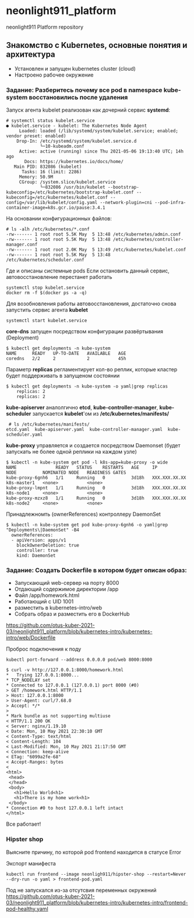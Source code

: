 # neonlight911_platform
neonlight911 Platform repository

## Знакомство с Kubernetes, основные понятия и архитектура

* Установлен и запущен kubernetes cluster (cloud)
* Настроено рабочее окружение

### Задание: Разберитесь почему все pod в namespace kube-system восстановились после удаления
Запуск агента kubelet реализован как дочерний сервис **systemd**:

~~~
# systemctl status kubelet.service
● kubelet.service - kubelet: The Kubernetes Node Agent
     Loaded: loaded (/lib/systemd/system/kubelet.service; enabled; vendor preset: enabled)
    Drop-In: /etc/systemd/system/kubelet.service.d
             └─10-kubeadm.conf
     Active: active (running) since Thu 2021-05-06 19:13:40 UTC; 14h ago
       Docs: https://kubernetes.io/docs/home/
   Main PID: 832086 (kubelet)
      Tasks: 16 (limit: 2286)
     Memory: 50.9M
     CGroup: /system.slice/kubelet.service
             └─832086 /usr/bin/kubelet --bootstrap-kubeconfig=/etc/kubernetes/bootstrap-kubelet.conf --kubeconfig=/etc/kubernetes/kubelet.conf --config=/var/lib/kubelet/config.yaml --network-plugin=cni --pod-infra-container-image=k8s.gcr.io/pause:3.4.1
~~~

На основании конфигурационных файлов:

~~~
# ls -alh /etc/kubernetes/*.conf 
-rw------- 1 root root 5.5K May  5 13:48 /etc/kubernetes/admin.conf
-rw------- 1 root root 5.5K May  5 13:48 /etc/kubernetes/controller-manager.conf
-rw------- 1 root root 2.0K May  5 13:49 /etc/kubernetes/kubelet.conf
-rw------- 1 root root 5.5K May  5 13:48 /etc/kubernetes/scheduler.conf
~~~

Где и описаны системные pods
Если остановить данный сервис, автовосстановление перестанет работать

~~~
systemctl stop kubelet.service
docker rm -f $(docker ps -a -q)
~~~

Для возобновления работы автовосстановления, достаточно снова запустить сервис агента **kubelet**

~~~~
systemctl start kubelet.service
~~~~

**core-dns** запущен посредством конфигурации развёртывания (Deployment)

~~~
$ kubectl get deployments -n kube-system
NAME      READY   UP-TO-DATE   AVAILABLE   AGE
coredns   2/2     2            2           45h
~~~

Параметр **replicas** регламентирует кол-во реплик, которые кластер будет поддерживать в запущеном состоянии

~~~
$ kubectl get deployments -n kube-system -o yaml|grep replicas
    replicas: 2
    replicas: 2
~~~

**kube-apiserver** аналолгично **etcd**, **kube-controller-manager**, **kube-scheduler** запускается **kubelet**'ом из **/etc/kubernetes/manifests/**

~~~
 # ls /etc/kubernetes/manifests/
etcd.yaml  kube-apiserver.yaml  kube-controller-manager.yaml  kube-scheduler.yaml
~~~

**kube-proxy** управляется и создается посредством Daemonset (будет запускать не более одной реплики на каждом узле)

~~~
$ kubectl -n kube-system get pod -l k8s-app=kube-proxy -o wide
NAME               READY   STATUS    RESTARTS   AGE     IP              NODE          NOMINATED NODE   READINESS GATES
kube-proxy-6gnh6   1/1     Running   0          3d18h   XXX.XXX.XX.XX   k8s-master1   <none>           <none>
kube-proxy-lmpnt   1/1     Running   0          3d18h   XXX.XXX.XX.XX   k8s-node1     <none>           <none>
kube-proxy-mzxz8   1/1     Running   0          3d18h   XXX.XXX.XX.XX   k8s-node2     <none>           <none>
~~~

Принадлежномть (ownerReferences) контроллеру DaemonSet

~~~
$ kubectl -n kube-system get pod kube-proxy-6gnh6 -o yaml|grep "Deployments\|DaemonSet" -B4
  ownerReferences:
  - apiVersion: apps/v1
    blockOwnerDeletion: true
    controller: true
    kind: DaemonSet
~~~

### Задание: Создать Dockerfile в котором будет описан образ:
* Запускающий web-сервер на порту 8000
* Отдающий содержимое директории /app
* Файл /app/homework.html
* Работающий с UID 1001
* разместить в kubernetes-intro/web 
* Собрать образ и разместить его в DockerHub

https://github.com/otus-kuber-2021-03/neonlight911_platform/blob/kubernetes-intro/kubernetes-intro/web/Dockerfile

Проброс подключения к поду
~~~
kubectl port-forward --address 0.0.0.0 pod/web 8000:8000
~~~

~~~
$ curl -v http://127.0.0.1:8000/homework.html
*   Trying 127.0.0.1:8000...
* TCP_NODELAY set
* Connected to 127.0.0.1 (127.0.0.1) port 8000 (#0)
> GET /homework.html HTTP/1.1
> Host: 127.0.0.1:8000
> User-Agent: curl/7.68.0
> Accept: */*
> 
* Mark bundle as not supporting multiuse
< HTTP/1.1 200 OK
< Server: nginx/1.19.10
< Date: Mon, 10 May 2021 22:30:10 GMT
< Content-Type: text/html
< Content-Length: 104
< Last-Modified: Mon, 10 May 2021 21:17:50 GMT
< Connection: keep-alive
< ETag: "6099a2fe-68"
< Accept-Ranges: bytes
< 
<html>
 <head>
 </head>
 <body>
   <h1>Hello World<h1>
   <h1>There is my home work<h1>
 </body>
* Connection #0 to host 127.0.0.1 left intact
</html>
~~~

Все работает!

### Hipster shop
Выясните причину, по которой pod frontend находится в статусе Error

Экспорт манифеста
~~~
kubectl run frontend --image neonligh911/hipster-shop --restart=Never --dry-run -o yaml > frontend-pod.yaml
~~~
Под не запускался из-за отсутсвия переменных окружений
https://github.com/otus-kuber-2021-03/neonlight911_platform/blob/kubernetes-intro/kubernetes-intro/frontend-pod-healthy.yaml